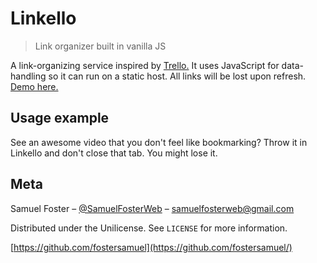 # Linkello
> Link organizer built in vanilla JS


A link-organizing service inspired by <a href='http://www.trello.com' target='_blank'>Trello.</a> It uses JavaScript for data-handling so it can run on a static host. All links will be lost upon refresh.
<br>
<a href='http://fostersamuel.github.io/linkello' target='_blank'>Demo here.</a>


## Usage example

See an awesome video that you don't feel like bookmarking? Throw it in Linkello and don't close that tab. You might lose it.


## Meta

Samuel Foster – [@SamuelFosterWeb](https://twitter.com/samuelfosterweb) – samuelfosterweb@gmail.com

Distributed under the Unilicense. See ``LICENSE`` for more information.

[https://github.com/fostersamuel](https://github.com/fostersamuel/)
